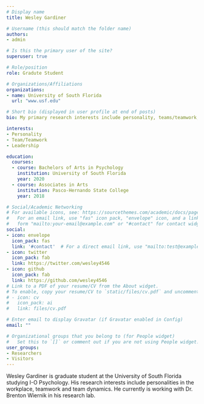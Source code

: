 ```yaml
---
# Display name
title: Wesley Gardiner

# Username (this should match the folder name)
authors:
- admin

# Is this the primary user of the site?
superuser: true

# Role/position
role: Gradute Student

# Organizations/Affiliations
organizations:
- name: University of South Florida
  url: "www.usf.edu"

# Short bio (displayed in user profile at end of posts)
bio: My primary research interests include personality, teams/teamwork, and leadership.

interests:
- Personality
- Team/Teamwork
- Leadership

education:
  courses:
  - course: Bachelors of Arts in Psychology
    institution: University of South Florida
    year: 2020
  - course: Associates in Arts
    institution: Pasco-Hernando State College
    year: 2018

# Social/Academic Networking
# For available icons, see: https://sourcethemes.com/academic/docs/page-builder/#icons
#   For an email link, use "fas" icon pack, "envelope" icon, and a link in the
#   form "mailto:your-email@example.com" or "#contact" for contact widget.
social:
- icon: envelope
  icon_pack: fas
  link: '#contact'  # For a direct email link, use "mailto:test@example.org".
- icon: twitter
  icon_pack: fab
  link: https://twitter.com/wesley4546
- icon: github
  icon_pack: fab
  link: https://github.com/wesley4546
# Link to a PDF of your resume/CV from the About widget.
# To enable, copy your resume/CV to `static/files/cv.pdf` and uncomment the lines below.
# - icon: cv
#   icon_pack: ai
#   link: files/cv.pdf

# Enter email to display Gravatar (if Gravatar enabled in Config)
email: ""

# Organizational groups that you belong to (for People widget)
#   Set this to `[]` or comment out if you are not using People widget.
user_groups:
- Researchers
- Visitors
---
```


Wesley Gardiner is graduate student at the University of South Florida studying I-O Psychology. His research interests include personalities in the workplace, teamwork and team dynamics. He currently is working with Dr. Brenton Wiernik in his research lab.
